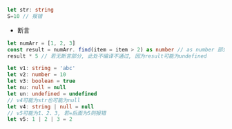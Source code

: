 







```typescript
let str: string
S=10 // 报错
```



- 断言

```typescript
let numArr = [1, 2, 3]
const result = numArr. find(item = item > 2) as number // as number 部分 为 断言
result * 5 // 若无断言部分, 此处不编译不通过, 因为result可能为undefined
```



```typescript
let v1: string = 'abc'
let v2: number = 10
let v3: boolean = true
let nu: null = null
let un: undefined = undefined
// v4可能为str也可能为null
let v4: string | null = null
// v5可能为1、2、3, 若=后面为5则报错
let v5: 1 | 2 | 3 = 2
```

